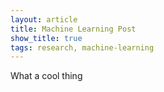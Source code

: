 ```yaml
---
layout: article
title: Machine Learning Post
show_title: true
tags: research, machine-learning
---
```


What a cool thing
<!--more-->
